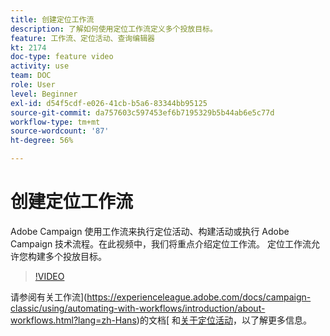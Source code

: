 ```yaml
---
title: 创建定位工作流
description: 了解如何使用定位工作流定义多个投放目标。
feature: 工作流、定位活动、查询编辑器
kt: 2174
doc-type: feature video
activity: use
team: DOC
role: User
level: Beginner
exl-id: d54f5cdf-e026-41cb-b5a6-83344bb95125
source-git-commit: da757603c597453ef6b7195329b5b44ab6e5c77d
workflow-type: tm+mt
source-wordcount: '87'
ht-degree: 56%

---
```


# 创建定位工作流

Adobe Campaign 使用工作流来执行定位活动、构建活动或执行 Adobe Campaign 技术流程。在此视频中，我们将重点介绍定位工作流。 定位工作流允许您构建多个投放目标。

>[!VIDEO](https://video.tv.adobe.com/v/25605?quality=12)

请参阅有关工作流](https://experienceleague.adobe.com/docs/campaign-classic/using/automating-with-workflows/introduction/about-workflows.html?lang=zh-Hans)的文档[
和[关于定位活动](https://experienceleague.adobe.com/docs/campaign-classic/using/automating-with-workflows/targeting-activities/about-targeting-activities.html)，以了解更多信息。
